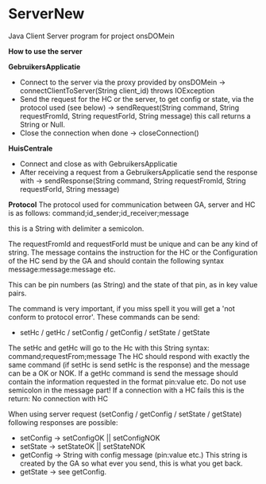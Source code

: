 # ServerNew
Java Client Server program for project onsDOMein

****How to use the server****

**GebruikersApplicatie**
- Connect to the server via the proxy provided by onsDOMein -> connectClientToServer(String client_id) throws IOException
- Send the request for the HC or the server, to get config or state, via the protocol used (see below) ->
            sendRequest(String command, String requestFromId, String requestForId, String message) this call returns a String or Null.
- Close the connection when done -> closeConnection()

**HuisCentrale**
- Connect and close as with GebruikersApplicatie
- After receiving a request from a GebruikersApplicatie send the response with ->
            sendResponse(String command, String requestFromId, String requestForId, String message)

****Protocol****
The protocol used for communication between GA, server and HC is as follows:
command;id_sender;id_receiver;message

this is a String with delimiter a semicolon.

The requestFromId and requestForId must be unique and can be any kind of string.
The message contains the instruction for the HC or the Configuration of the HC send by the GA and should contain the following syntax
message:message:message etc.

This can be pin numbers (as String) and the state of that pin, as in key value pairs.

The command is very important, if you miss spell it you will get a 'not conform to protocol error'.
These commands can be send:
- setHc / getHc / setConfig / getConfig / setState / getState

The setHc and getHc will go to the Hc with this String syntax: command;requestFrom;message
The HC should respond with exactly the same command (if setHc is send setHc is the response) and the message can be a OK or NOK.
If a getHc command is send the message should contain the information requested in the format pin:value etc.
Do not use semicolon in the message part!
If a connection with a HC fails this is the return: No connection with HC

When using server request (setConfig / getConfig / setState / getState) following responses are possible:
- setConfig -> setConfigOK || setConfigNOK
- setState -> setStateOK || setStateNOK
- getConfig -> String with config message (pin:value etc.) This string is created by the GA so what ever you send, this is what you get back.
- getState -> see getConfig.

